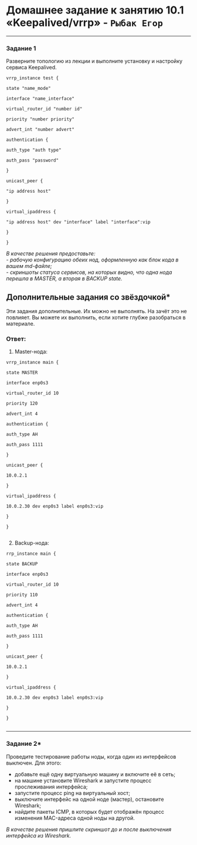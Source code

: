 # Домашнее задание к занятию 10.1 «Keepalived/vrrp» - `Рыбак Егор`




---

### Задание 1

Разверните топологию из лекции и выполните установку и настройку сервиса Keepalived. 

```
vrrp_instance test {

state "name_mode"

interface "name_interface"

virtual_router_id "number id"

priority "number priority"

advert_int "number advert"

authentication {

auth_type "auth type"

auth_pass "password"

}

unicast_peer {

"ip address host"

}

virtual_ipaddress {

"ip address host" dev "interface" label "interface":vip

}

}

```

*В качестве решения предоставьте:*   
*- рабочую конфигурацию обеих нод, оформленную как блок кода в вашем md-файле;*   
*- скриншоты статуса сервисов, на которых видно, что одна нода перешла в MASTER, а вторая в BACKUP state.*   

## Дополнительные задания со звёздочкой*

Эти задания дополнительные. Их можно не выполнять. На зачёт это не повлияет. Вы можете их выполнить, если хотите глубже разобраться в материале.

### Ответ:
1. Master-нода:
```
vrrp_instance main {

state MASTER

interface enp0s3

virtual_router_id 10

priority 120

advert_int 4

authentication {

auth_type AH

auth_pass 1111

}

unicast_peer {

10.0.2.1

}

virtual_ipaddress {

10.0.2.30 dev enp0s3 label enp0s3:vip

}

}


```
2. Backup-нода:
```
rrp_instance main {

state BACKUP

interface enp0s3

virtual_router_id 10

priority 110

advert_int 4

authentication {

auth_type AH

auth_pass 1111

}

unicast_peer {

10.0.2.1

}

virtual_ipaddress {

10.0.2.30 dev enp0s3 label enp0s3:vip

}

}


```

---
### Задание 2*

Проведите тестирование работы ноды, когда один из интерфейсов выключен. Для этого:
- добавьте ещё одну виртуальную машину и включите её в сеть;
- на машине установите Wireshark и запустите процесс прослеживания интерфейса;
- запустите процесс ping на виртуальный хост;
- выключите интерфейс на одной ноде (мастер), остановите Wireshark;
- найдите пакеты ICMP, в которых будет отображён процесс изменения MAC-адреса одной ноды на другой. 

 *В качестве решения пришлите скриншот до и после выключения интерфейса из Wireshark.*


